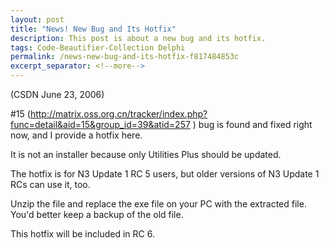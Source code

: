 ```yaml
---
layout: post
title: "News! New Bug and Its Hotfix"
description: This post is about a new bug and its hotfix.
tags: Code-Beautifier-Collection Delphi
permalink: /news-new-bug-and-its-hotfix-f817484853c
excerpt_separator: <!--more-->
---
```

(CSDN June 23, 2006)

#15 (http://matrix.oss.org.cn/tracker/index.php?func=detail&aid=15&group_id=39&atid=257 ) bug is found and fixed right now, and I provide a hotfix here.
<!--more-->

It is not an installer because only Utilities Plus should be updated.

The hotfix is for N3 Update 1 RC 5 users, but older versions of N3 Update 1 RCs can use it, too.

Unzip the file and replace the exe file on your PC with the extracted file. You'd better keep a backup of the old file.

This hotfix will be included in RC 6.
